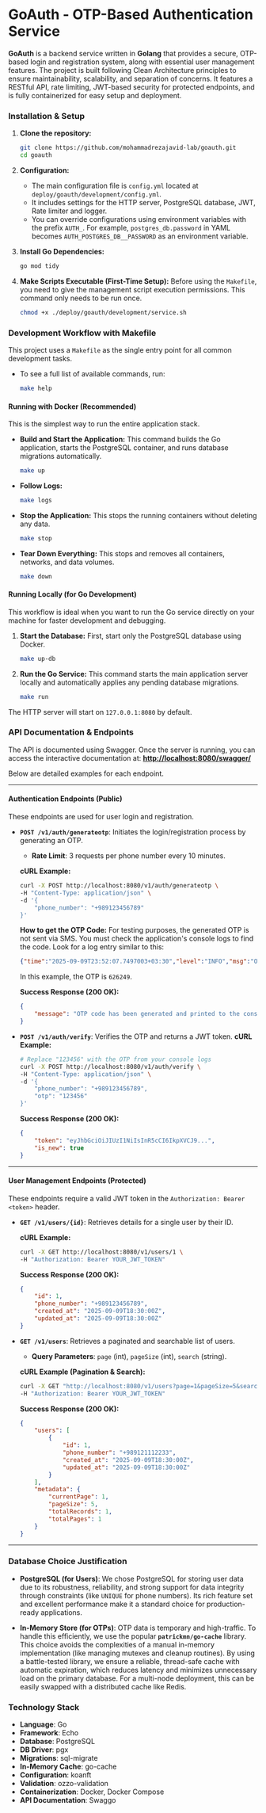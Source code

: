 # GoAuth - OTP-Based Authentication Service

**GoAuth** is a backend service written in **Golang** that provides a secure, OTP-based login and registration system,
along with essential user management features. The project is built following Clean Architecture principles to ensure
maintainability, scalability, and separation of concerns. It features a RESTful API, rate limiting, JWT-based security
for protected endpoints, and is fully containerized for easy setup and deployment.

### Installation & Setup

1. **Clone the repository:**

   ```bash
   git clone https://github.com/mohammadrezajavid-lab/goauth.git
   cd goauth
   ```

2. **Configuration:**

    * The main configuration file is `config.yml` located at `deploy/goauth/development/config.yml`.
    * It includes settings for the HTTP server, PostgreSQL database, JWT, Rate limiter and logger.
    * You can override configurations using environment variables with the prefix `AUTH_`. For example,
      `postgres_db.password` in YAML becomes `AUTH_POSTGRES_DB__PASSWORD` as an environment variable.

3. **Install Go Dependencies:**

   ```bash
   go mod tidy
   ```

4. **Make Scripts Executable (First-Time Setup):**
   Before using the `Makefile`, you need to give the management script execution permissions. This command only needs to
   be run once.

   ```bash
   chmod +x ./deploy/goauth/development/service.sh
   ```

### Development Workflow with Makefile

This project uses a `Makefile` as the single entry point for all common development tasks.

* To see a full list of available commands, run:
  ```bash
  make help
  ```

#### Running with Docker (Recommended)

This is the simplest way to run the entire application stack.

* **Build and Start the Application:**
  This command builds the Go application, starts the PostgreSQL container, and runs database migrations automatically.

  ```bash
  make up
  ```

* **Follow Logs:**

  ```bash
  make logs
  ```

* **Stop the Application:**
  This stops the running containers without deleting any data.

  ```bash
  make stop
  ```

* **Tear Down Everything:**
  This stops and removes all containers, networks, and data volumes.

  ```bash
  make down
  ```

#### Running Locally (for Go Development)

This workflow is ideal when you want to run the Go service directly on your machine for faster development and
debugging.

1. **Start the Database:**
   First, start only the PostgreSQL database using Docker.

   ```bash
   make up-db
   ```

2. **Run the Go Service:**
   This command starts the main application server locally and automatically applies any pending database migrations.

   ```bash
   make run
   ```

The HTTP server will start on `127.0.0.1:8080` by default.

### API Documentation & Endpoints

The API is documented using Swagger. Once the server is running, you can access the interactive documentation at:
**[http://localhost:8080/swagger/](http://localhost:8080/swagger/)**

Below are detailed examples for each endpoint.

-----

#### **Authentication Endpoints (Public)**

These endpoints are used for user login and registration.

* **`POST /v1/auth/generateotp`**: Initiates the login/registration process by generating an OTP.

    * **Rate Limit**: 3 requests per phone number every 10 minutes.

  **cURL Example:**

  ```bash
  curl -X POST http://localhost:8080/v1/auth/generateotp \
  -H "Content-Type: application/json" \
  -d '{
      "phone_number": "+989123456789"
  }'
  ```

  **How to get the OTP Code:**
  For testing purposes, the generated OTP is not sent via SMS. You must check the application's console logs to find the
  code. Look for a log entry similar to this:

  ```json
  {"time":"2025-09-09T23:52:07.7497003+03:30","level":"INFO","msg":"OTP code generated successfully","phone_number":"+989123456789","otp_code":"626249"}
  ```

  In this example, the OTP is `626249`.

  **Success Response (200 OK):**

  ```json
  {
      "message": "OTP code has been generated and printed to the console."
  }
  ```

* **`POST /v1/auth/verify`**: Verifies the OTP and returns a JWT token.
  **cURL Example:**

  ```bash
  # Replace "123456" with the OTP from your console logs
  curl -X POST http://localhost:8080/v1/auth/verify \
  -H "Content-Type: application/json" \
  -d '{
      "phone_number": "+989123456789",
      "otp": "123456"
  }'
  ```

  **Success Response (200 OK):**

  ```json
  {
      "token": "eyJhbGciOiJIUzI1NiIsInR5cCI6IkpXVCJ9...",
      "is_new": true
  }
  ```

-----

#### **User Management Endpoints (Protected)**

These endpoints require a valid JWT token in the `Authorization: Bearer <token>` header.

* **`GET /v1/users/{id}`**: Retrieves details for a single user by their ID.

  **cURL Example:**

  ```bash
  curl -X GET http://localhost:8080/v1/users/1 \
  -H "Authorization: Bearer YOUR_JWT_TOKEN"
  ```

  **Success Response (200 OK):**

  ```json
  {
      "id": 1,
      "phone_number": "+989123456789",
      "created_at": "2025-09-09T18:30:00Z",
      "updated_at": "2025-09-09T18:30:00Z"
  }
  ```

* **`GET /v1/users`**: Retrieves a paginated and searchable list of users.

    * **Query Parameters**: `page` (int), `pageSize` (int), `search` (string).

  **cURL Example (Pagination & Search):**

  ```bash
  curl -X GET "http://localhost:8080/v1/users?page=1&pageSize=5&search=912" \
  -H "Authorization: Bearer YOUR_JWT_TOKEN"
  ```

  **Success Response (200 OK):**

  ```json
  {
      "users": [
          {
              "id": 1,
              "phone_number": "+989121112233",
              "created_at": "2025-09-09T18:30:00Z",
              "updated_at": "2025-09-09T18:30:00Z"
          }
      ],
      "metadata": {
          "currentPage": 1,
          "pageSize": 5,
          "totalRecords": 1,
          "totalPages": 1
      }
  }
  ```

-----

### Database Choice Justification

- **PostgreSQL (for Users)**: We chose PostgreSQL for storing user data due to its robustness, reliability, and strong
  support for data integrity through constraints (like `UNIQUE` for phone numbers). Its rich feature set and excellent
  performance make it a standard choice for production-ready applications.

- **In-Memory Store (for OTPs)**: OTP data is temporary and high-traffic. To handle this efficiently, we use the popular
  **`patrickmn/go-cache`** library. This choice avoids the complexities of a manual in-memory implementation (like
  managing mutexes and cleanup routines). By using a battle-tested library, we ensure a reliable, thread-safe cache with
  automatic expiration, which reduces latency and minimizes unnecessary load on the primary database. For a multi-node
  deployment, this can be easily swapped with a distributed cache like Redis.

### Technology Stack

- **Language**: Go
- **Framework**: Echo
- **Database**: PostgreSQL
- **DB Driver**: pgx
- **Migrations**: sql-migrate
- **In-Memory Cache**: go-cache
- **Configuration**: koanft
- **Validation**: ozzo-validation
- **Containerization**: Docker, Docker Compose
- **API Documentation**: Swaggo